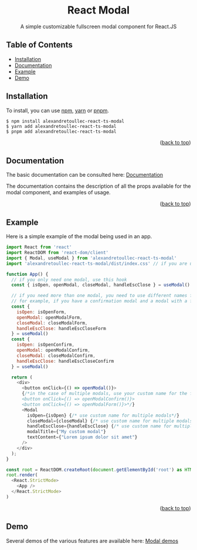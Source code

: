 <!-- Improved compatibility of back to top link: See: https://github.com/othneildrew/Best-README-Template/pull/73 -->

<a name="readme-top"></a>

<!--
*** Thanks for checking out the Best-README-Template. If you have a suggestion
*** that would make this better, please fork the repo and create a pull request
*** or simply open an issue with the tag "enhancement".
*** Don't forget to give the project a star!
*** Thanks again! Now go create something AMAZING! :D
-->

<!-- PROJECT SHIELDS -->
<!--
*** I'm using markdown "reference style" links for readability.
*** Reference links are enclosed in brackets [ ] instead of parentheses ( ).
*** See the bottom of this document for the declaration of the reference variables
*** for contributors-url, forks-url, etc. This is an optional, concise syntax you may use.
*** https://www.markdownguide.org/basic-syntax/#reference-style-links
-->

<div align="center">

<h1 align="center">React Modal</h3>

  <p align="center">
    A simple customizable fullscreen modal component for React.JS
  </p>
</div>

<!-- TABLE OF CONTENTS -->

  <h2>Table of Contents</h2>
  <ul>
    <li>
      <a href="#installation">Installation</a>
    </li>
    <li>
      <a href="#documentation">Documentation</a>
    </li>
    <li>
      <a href="#example">Example</a>
    </li>
    <li>
      <a href="#demo">Demo</a>
    </li>
  </ul>

<!-- GETTING STARTED -->

## Installation

To install, you can use [npm](https://npmjs.org/), [yarn](https://yarnpkg.com/) or [pnpm](https://pnpm.io/installation).

```
$ npm install alexandretoullec-react-ts-modal
$ yarn add alexandretoullec-react-ts-modal
$ pnpm add alexandretoullec-react-ts-modal
```

<p align="right">(<a href="#readme-top">back to top</a>)</p>

<!-- Documentation -->

## Documentation

The basic documentation can be consulted here: [Documentation](https://jv-react-modal-doc.netlify.app/)

The documentation contains the description of all the props available for the modal component, and examples of usage.

<p align="right">(<a href="#readme-top">back to top</a>)</p>

<!-- EXAMPLE -->

## Example

Here is a simple example of the modal being used in an app.

```Javascript
import React from 'react'
import ReactDOM from 'react-dom/client'
import { Modal, useModal } from 'alexandretoullec-react-ts-modal'
import 'alexandretoullec-react-ts-modal/dist/index.css' // if you are using Next, place this import in your _app.js or _app.ts file.

function App() {
  // if you only need one modal, use this hook
  const { isOpen, openModal, closeModal, handleEscClose } = useModal()

  // if you need more than one modal, you need to use different names for the hooks.
  // for example, if you have a confirmation modal and a modal with a form, you can do this:
  const {
    isOpen: isOpenForm,
    openModal: openModalForm,
    closeModal: closeModalForm,
    handleEscClose: handleEscCloseForm
  } = useModal()
  const {
    isOpen: isOpenConfirm,
    openModal: openModalConfirm,
    closeModal: closeModalConfirm,
    handleEscClose: handleEscCloseConfirm
  } = useModal()

  return (
    <div>
      <button onClick={() => openModal()}>
      {/*in the case of multiple modals, use your custom name for the function:
      <button onClick={() => openModalConfirm()}>
      <button onClick={() => openModalForm()}>*/}
      <Modal
        isOpen={isOpen} {/* use custom name for multiple modals*/}
        closeModal={closeModal} {/* use custom name for multiple modals*/}
        handleEscClose={handleEscClose} {/* use custom name for multiple modals*/}
        modalTitle={"My custom modal"}
        textContent={"Lorem ipsum dolor sit amet"}
      />
    </div>
  );
}

const root = ReactDOM.createRoot(document.getElementById('root') as HTMLElement)
root.render(
  <React.StrictMode>
    <App />
  </React.StrictMode>
)
```

<p align="right">(<a href="#readme-top">back to top</a>)</p>

<!-- DEMO -->

## Demo

Several demos of the various features are available here: [Modal demos](https://jv-react-modal-doc.netlify.app/#/examples/)
